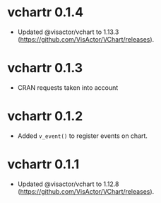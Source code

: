 # vchartr 0.1.4

* Updated @visactor/vchart to 1.13.3 (https://github.com/VisActor/VChart/releases).

# vchartr 0.1.3

* CRAN requests taken into account

# vchartr 0.1.2

* Added `v_event()` to register events on chart.

# vchartr 0.1.1

* Updated @visactor/vchart to 1.12.8 (https://github.com/VisActor/VChart/releases).

